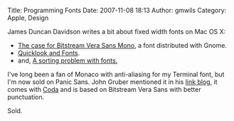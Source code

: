 Title: Programming Fonts
Date: 2007-11-08 18:13
Author: gmwils
Category: Apple, Design

James Duncan Davidson writes a bit about fixed width fonts on Mac OS X:

-   [The case for Bitstream Vera Sans Mono][], a font distributed with
    Gnome.
-   [Quicklook and Fonts][].
-   and, [A sorting problem with fonts.][]

I've long been a fan of Monaco with anti-aliasing for my Terminal font,
but I'm now sold on Panic Sans. John Gruber mentioned it in his [link
blog][], it comes with [Coda][] and is based on Bitstream Vera Sans with
better punctuation.

Sold.

  [The case for Bitstream Vera Sans Mono]: http://duncandavidson.com/archives/654
  [Quicklook and Fonts]: http://duncandavidson.com/archives/657
  [A sorting problem with fonts.]: http://duncandavidson.com/archives/659
  [link blog]: http://daringfireball.net/linked/2007/november%23wed-07-monospaced
  [Coda]: http://www.panic.com/coda/

